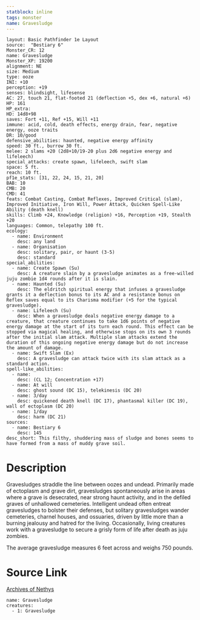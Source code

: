 ```yaml
---
statblock: inline
tags: monster
name: Gravesludge
---
```

```statblock
layout: Basic Pathfinder 1e Layout
source:  "Bestiary 6"
Monster_CR: 12
name: Gravesludge
Monster_XP: 19200
alignment: NE
size: Medium
type: ooze
INI: +10
perception: +19
senses: blindsight, lifesense
AC: 27, touch 21, flat-footed 21 (deflection +5, dex +6, natural +6)
HP: 161
HP_extra: 
HD: 14d8+98
saves: Fort +11, Ref +15, Will +11
immune: acid, cold, death effects, energy drain, fear, negative energy, ooze traits
DR: 10/good
defensive_abilities: haunted, negative energy affinity
speed: 30 ft., burrow 30 ft.
melee: 2 slams +20 (2d8+10/19-20 plus 2d6 negative energy and lifeleech)
special_attacks: create spawn, lifeleech, swift slam
space: 5 ft.
reach: 10 ft.
pf1e_stats: [31, 22, 24, 15, 21, 20]
BAB: 10
CMB: 20
CMD: 41
feats: Combat Casting, Combat Reflexes, Improved Critical (slam), Improved Initiative, Iron Will, Power Attack, Quicken Spell-Like Ability (death knell)
skills: Climb +24, Knowledge (religion) +16, Perception +19, Stealth +20
languages: Common, telepathy 100 ft.
ecology:
  - name: Environment
    desc: any land
  - name: Organisation
    desc: solitary, pair, or haunt (3-5)
    desc: standard
special_abilities:
  - name: Create Spawn (Su)
    desc: A creature slain by a gravesludge animates as a free-willed juju zombie 1d4 rounds after it is slain.
  - name: Haunted (Su)
    desc: The eldritch spiritual energy that infuses a gravesludge grants it a deflection bonus to its AC and a resistance bonus on Reflex saves equal to its Charisma modifier (+5 for the typical gravesludge).
  - name: Lifeleech (Su)
    desc: When a gravesludge deals negative energy damage to a creature, that creature continues to take 1d6 points of negative energy damage at the start of its turn each round. This effect can be stopped via magical healing, and otherwise stops on its own 3 rounds after the initial slam attack. Multiple slam attacks extend the duration of this ongoing negative energy damage but do not increase the amount of damage.
  - name: Swift Slam (Ex)
    desc: A gravesludge can attack twice with its slam attack as a standard action.
spell-like_abilities:
  - name:
    desc: (CL 12; Concentration +17)
  - name: At will
    desc: ghost sound (DC 15), telekinesis (DC 20)
  - name: 3/day
    desc: quickened death knell (DC 17), phantasmal killer (DC 19), wall of ectoplasm (DC 20)
  - name: 1/day
    desc: harm (DC 21)
sources:
  - name: Bestiary 6
    desc: 145
desc_short: This filthy, shuddering mass of sludge and bones seems to have formed from a mass of muddy grave soil.
```
# Description
Gravesludges straddle the line between oozes and undead. Primarily made of ectoplasm and grave dirt, gravesludges spontaneously arise in areas where a grave is desecrated, near strong haunt activity, and in the defiled graves of unhallowed cemeteries. Intelligent undead often entreat gravesludges to bolster their defenses, but solitary gravesludges wander cemeteries, charnel houses, and ossuaries, driven by little more than a burning jealousy and hatred for the living. Occasionally, living creatures work with a gravesludge to secure a grisly form of life after death as juju zombies. 

The average gravesludge measures 6 feet across and weighs 750 pounds.
# Source Link
[Archives of Nethys](https://aonprd.com/MonsterDisplay.aspx?ItemName=Gravesludge)
```encounter-table
name: Gravesludge
creatures:
  - 1: Gravesludge
```
